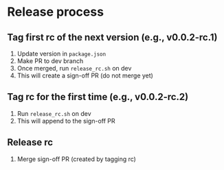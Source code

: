 # Release process

## Tag first rc of the next version (e.g., v0.0.2-rc.1)

1. Update version in `package.json`
2. Make PR to dev branch
3. Once merged, run `release_rc.sh` on dev
4. This will create a sign-off PR (do not merge yet)

## Tag rc for the first time (e.g., v0.0.2-rc.2)

1. Run `release_rc.sh` on dev
2. This will append to the sign-off PR

## Release rc

1. Merge sign-off PR (created by tagging rc)
